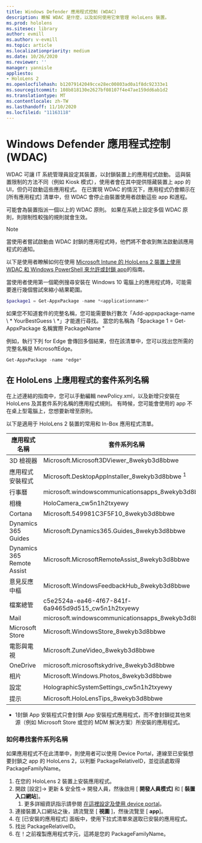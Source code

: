 ```yaml
---
title: Windows Defender 應用程式控制 (WDAC)
description: 瞭解 WDAC 是什麼，以及如何使用它來管理 HoloLens 裝置。
ms.prod: hololens
ms.sitesec: library
author: evmill
ms.author: v-evmill
ms.topic: article
ms.localizationpriority: medium
ms.date: 10/26/2020
ms.reviewer: ''
manager: yannisle
appliesto:
- HoloLens 2
ms.openlocfilehash: b12079142049cce28ec00803ad0a1f8dc92333e1
ms.sourcegitcommit: 108b818130e2627bf08107f4e47ae159dd6ab1d2
ms.translationtype: MT
ms.contentlocale: zh-TW
ms.lasthandoff: 11/10/2020
ms.locfileid: "11163118"
---
```

# Windows Defender 應用程式控制 (WDAC)

WDAC 可讓 IT 系統管理員設定其裝置，以封鎖裝置上的應用程式啟動。 這與裝置限制的方法不同（例如 Kiosk 模式），使用者會在其中提供隱藏裝置上 app 的 UI，但仍可啟動這些應用程式。 在已實現 WDAC 的情況下，應用程式仍會顯示在 [所有應用程式] 清單中，但 WDAC 會停止由裝置使用者啟動這些 app 和進程。

可能會為裝置指派一個以上的 WDAC 原則。 如果在系統上設定多個 WDAC 原則，則限制性較強的規則就會生效。 

> [!NOTE]
> 當使用者嘗試啟動由 WDAC 封鎖的應用程式時，他們將不會收到無法啟動該應用程式的通知。

以下是使用者瞭解如何在使用 [Microsoft Intune 的 HoloLens 2 裝置上使用 WDAC 和 Windows PowerShell 來允許或封鎖 app](https://docs.microsoft.com/mem/intune/configuration/custom-profile-hololens)的指南。

當使用者使用第一個範例搜尋安裝在 Windows 10 電腦上的應用程式時，可能需要進行幾個嘗試來縮小結果範圍。

```powershell
$package1 = Get-AppxPackage -name *<applicationname>*
``` 

如果您不知道套件的完整名稱，您可能需要執行數次「Add-appxpackage-name \ * YourBestGuess \ *」才能進行尋找。 當您的名稱為「$package 1 = Get-AppxPackage 名稱實際 PackageName "

例如，執行下列 for Edge 會傳回多個結果，但在該清單中，您可以找出您所需的完整名稱是 MicrosoftEdge。 

```powershell
Get-AppxPackage -name *edge*
``` 

## 在 HoloLens 上應用程式的套件系列名稱

在上述連結的指南中，您可以手動編輯 newPolicy.xml，以及新增只安裝在 HoloLens 及其套件系列名稱的應用程式規則。 有時候，您可能會使用的 app 不在桌上型電腦上，您想要新增至原則。 

以下是適用于 HoloLens 2 裝置的常用和 In-Box 應用程式清單。

| 應用程式名稱                   | 套件系列名稱                                |
|----------------------------|----------------------------------------------------|
| 3D 檢視器                  | Microsoft.Microsoft3DViewer_8wekyb3d8bbwe          |
| 應用程式安裝程式              | Microsoft.DesktopAppInstaller_8wekyb3d8bbwe <sup> 1</sup>         |
| 行事曆                   | microsoft.windowscommunicationsapps_8wekyb3d8bbwe  |
| 相機                     | HoloCamera_cw5n1h2txyewy                           |
| Cortana                    | Microsoft.549981C3F5F10_8wekyb3d8bbwe              |
| Dynamics 365 Guides        | Microsoft.Dynamics365.Guides_8wekyb3d8bbwe         |
| Dynamics 365 Remote Assist | Microsoft.MicrosoftRemoteAssist_8wekyb3d8bbwe      |
| 意見反應中樞               | Microsoft.WindowsFeedbackHub_8wekyb3d8bbwe         |
| 檔案總管              | c5e2524a-ea46-4f67-841f-6a9465d9d515_cw5n1h2txyewy |
| Mail                       | microsoft.windowscommunicationsapps_8wekyb3d8bbwe  |
| Microsoft Store            | Microsoft.WindowsStore_8wekyb3d8bbwe               |
| 電影與電視                | Microsoft.ZuneVideo_8wekyb3d8bbwe                  |
| OneDrive                   | microsoft.microsoftskydrive_8wekyb3d8bbwe          |
| 相片                     | Microsoft.Windows.Photos_8wekyb3d8bbwe             |
| 設定                   | HolographicSystemSettings_cw5n1h2txyewy            |
| 提示                       | Microsoft.HoloLensTips_8wekyb3d8bbwe               |

- 1封鎖 App 安裝程式只會封鎖 App 安裝程式應用程式，而不會封鎖從其他來源（例如 Microsoft Store 或您的 MDM 解決方案）所安裝的應用程式。

### 如何尋找套件系列名稱

如果應用程式不在此清單中，則使用者可以使用 Device Portal，連線至已安裝想要封鎖之 app 的 HoloLens 2，以判斷 PackageRelativeID，並從該處取得 PackageFamilyName。

1. 在您的 HoloLens 2 裝置上安裝應用程式。 
1. 開啟 [設定]-> 更新 & 安全性-> 開發人員，然後啟用 [ **開發人員模式]** 和 [ **裝置入口網站**]。 
    1. 更多詳細資訊指示請參閱 [在這裡設定及使用 device portal](https://docs.microsoft.com/windows/mixed-reality/develop/platform-capabilities-and-apis/using-the-windows-device-portal)。
1. 連接裝置入口網站之後，請流覽至 [ **視圖** ]，然後流覽至 [ **app**]。 
1. 在 [已安裝的應用程式] 面板中，使用下拉式清單來選取已安裝的應用程式。 
1. 找出 PackageRelativeID。 
1. 在！之前複製應用程式字元，這將是您的 PackageFamilyName。


